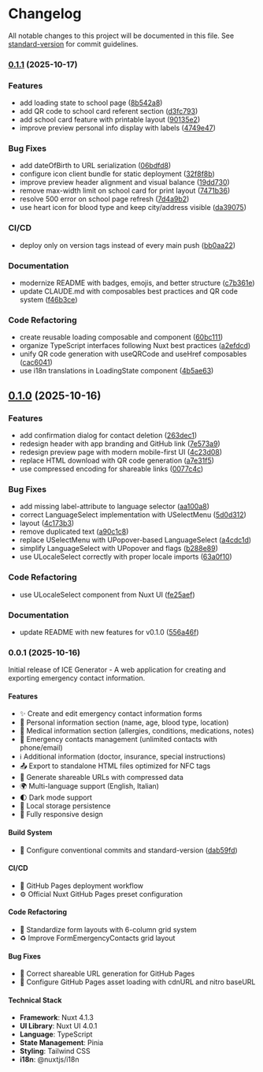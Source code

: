 # Changelog

All notable changes to this project will be documented in this file. See [standard-version](https://github.com/conventional-changelog/standard-version) for commit guidelines.

### [0.1.1](https://github.com/PGLongo/ice-generator/compare/v0.1.0...v0.1.1) (2025-10-17)


### Features

* add loading state to school page ([8b542a8](https://github.com/PGLongo/ice-generator/commit/8b542a8e8bc8b867c487fb5a4cc6527a0e657242))
* add QR code to school card referent section ([d3fc793](https://github.com/PGLongo/ice-generator/commit/d3fc793f9ec7180a56c244399a1cd7e5c36a0c93))
* add school card feature with printable layout ([90135e2](https://github.com/PGLongo/ice-generator/commit/90135e28012e03d0daea4e7f9ec03ba29f0cf6aa))
* improve preview personal info display with labels ([4749e47](https://github.com/PGLongo/ice-generator/commit/4749e47328332e6ce6de9088edbecbe9984ae6f8))


### Bug Fixes

* add dateOfBirth to URL serialization ([06bdfd8](https://github.com/PGLongo/ice-generator/commit/06bdfd84d8f44d0e604dea85da86cd9aea9d8b67))
* configure icon client bundle for static deployment ([32f8f8b](https://github.com/PGLongo/ice-generator/commit/32f8f8bfa25baf7bc225a17ea570b0160fb1be10))
* improve preview header alignment and visual balance ([19dd730](https://github.com/PGLongo/ice-generator/commit/19dd7302a7eed542086540b7945cb4f6f1245e3c))
* remove max-width limit on school card for print layout ([7471b36](https://github.com/PGLongo/ice-generator/commit/7471b36ef4d2b386c4eb7e050c1c8745378037e9))
* resolve 500 error on school page refresh ([7d4a9b2](https://github.com/PGLongo/ice-generator/commit/7d4a9b2a89e822ce940dd56eac4b63b5fbe009e0))
* use heart icon for blood type and keep city/address visible ([da39075](https://github.com/PGLongo/ice-generator/commit/da39075fb57722c053f41650493ec6e017e45b98))


### CI/CD

* deploy only on version tags instead of every main push ([bb0aa22](https://github.com/PGLongo/ice-generator/commit/bb0aa22a9ac0e4de2bf494db8098d9615af670c5))


### Documentation

* modernize README with badges, emojis, and better structure ([c7b361e](https://github.com/PGLongo/ice-generator/commit/c7b361e2fff208ab0453c2b866172bf61b8d2215))
* update CLAUDE.md with composables best practices and QR code system ([f46b3ce](https://github.com/PGLongo/ice-generator/commit/f46b3cec0a580dcd377cc4495b918508d0fd608e))


### Code Refactoring

* create reusable loading composable and component ([60bc111](https://github.com/PGLongo/ice-generator/commit/60bc1112ad14b1cc5a9abd79c0d61ec060b6dd9f))
* organize TypeScript interfaces following Nuxt best practices ([a2efdcd](https://github.com/PGLongo/ice-generator/commit/a2efdcdd3ad501b0e98301ccbdc5403713bbec79))
* unify QR code generation with useQRCode and useHref composables ([cac6041](https://github.com/PGLongo/ice-generator/commit/cac60412c383e0a7f097fbe9c924021bada5e7e8))
* use i18n translations in LoadingState component ([4b5ae63](https://github.com/PGLongo/ice-generator/commit/4b5ae63536fa8b3fd5a1135309c53d41d967e66a))

## [0.1.0](https://github.com/PGLongo/ice-generator/compare/v0.0.1...v0.1.0) (2025-10-16)


### Features

* add confirmation dialog for contact deletion ([263dec1](https://github.com/PGLongo/ice-generator/commit/263dec19d52dfa21950a77f3624867aaff69aba8))
* redesign header with app branding and GitHub link ([7e573a9](https://github.com/PGLongo/ice-generator/commit/7e573a95f4e5ea3f0002a73fcb920ac77d0dd283))
* redesign preview page with modern mobile-first UI ([4c23d08](https://github.com/PGLongo/ice-generator/commit/4c23d08f2253017feb047ab345983d064f1310dc))
* replace HTML download with QR code generation ([a7e31f5](https://github.com/PGLongo/ice-generator/commit/a7e31f5b602699d7abbde73cb8df0c555a68a4f8))
* use compressed encoding for shareable links ([0077c4c](https://github.com/PGLongo/ice-generator/commit/0077c4c4b5a5233fa092ece49586ea6f2ef518c9))


### Bug Fixes

* add missing label-attribute to language selector ([aa100a8](https://github.com/PGLongo/ice-generator/commit/aa100a8087d4fc1692355085c5ffee4c0fa2cc3e))
* correct LanguageSelect implementation with USelectMenu ([5d0d312](https://github.com/PGLongo/ice-generator/commit/5d0d312f6d1312c63aab9f0f319d08327a79a14e))
* layout ([4c173b3](https://github.com/PGLongo/ice-generator/commit/4c173b35c657e076b562866dd562f241c8b558d7))
* remove duplicated text ([a90c1c8](https://github.com/PGLongo/ice-generator/commit/a90c1c8a1c8ecafa2ddf130baa8be37e9112aed7))
* replace USelectMenu with UPopover-based LanguageSelect ([a4cdc1d](https://github.com/PGLongo/ice-generator/commit/a4cdc1dc42c22fcaec4f5ed23bb1b3c9420ec60c))
* simplify LanguageSelect with UPopover and flags ([b288e89](https://github.com/PGLongo/ice-generator/commit/b288e896c6dd22304daad7f082475cb854092800))
* use ULocaleSelect correctly with proper locale imports ([63a0f10](https://github.com/PGLongo/ice-generator/commit/63a0f10f5f229217b811e02639bab0db50026d61))


### Code Refactoring

* use ULocaleSelect component from Nuxt UI ([fe25aef](https://github.com/PGLongo/ice-generator/commit/fe25aef547bbe2607e8e84e54761c0e0c1fab510))


### Documentation

* update README with new features for v0.1.0 ([556a46f](https://github.com/PGLongo/ice-generator/commit/556a46f26a55c7b0982a509191b0f0057dcd881e))

### 0.0.1 (2025-10-16)

Initial release of ICE Generator - A web application for creating and exporting emergency contact information.

#### Features

* ✨ Create and edit emergency contact information forms
* 📝 Personal information section (name, age, blood type, location)
* 💊 Medical information section (allergies, conditions, medications, notes)
* 👥 Emergency contacts management (unlimited contacts with phone/email)
* ℹ️ Additional information (doctor, insurance, special instructions)
* 📤 Export to standalone HTML files optimized for NFC tags
* 🔗 Generate shareable URLs with compressed data
* 🌍 Multi-language support (English, Italian)
* 🌓 Dark mode support
* 💾 Local storage persistence
* 📱 Fully responsive design

#### Build System

* 🔧 Configure conventional commits and standard-version ([dab59fd](https://github.com/PGLongo/ice-generator/commit/dab59fd1c9989e0c3a2d9ffa929da5ca794eabb7))

#### CI/CD

* 🚀 GitHub Pages deployment workflow
* ⚙️ Official Nuxt GitHub Pages preset configuration

#### Code Refactoring

* 🎨 Standardize form layouts with 6-column grid system
* ♻️ Improve FormEmergencyContacts grid layout

#### Bug Fixes

* 🐛 Correct shareable URL generation for GitHub Pages
* 🔧 Configure GitHub Pages asset loading with cdnURL and nitro baseURL

#### Technical Stack

* **Framework**: Nuxt 4.1.3
* **UI Library**: Nuxt UI 4.0.1
* **Language**: TypeScript
* **State Management**: Pinia
* **Styling**: Tailwind CSS
* **i18n**: @nuxtjs/i18n
